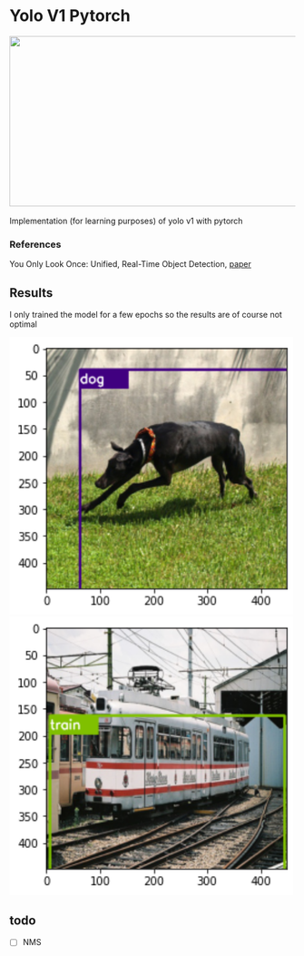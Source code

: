 
# Yolo V1 Pytorch


<img src="https://cdn.analyticsvidhya.com/wp-content/uploads/2018/12/yologo_2.png" width="800" height="300">

Implementation (for learning purposes) of yolo v1 with pytorch


### References

You Only Look Once: Unified, Real-Time Object Detection, [paper](https://arxiv.org/pdf/1506.02640.pdf)

## Results 

I only trained the model for a few epochs so the results are of course not optimal


<p float="left">
  <img src="https://github.com/AmbroiseM/ML_Fun/blob/main/pytorch/YoloV1_Pytorch/dog.png" width="  500" />
  <img src="https://github.com/AmbroiseM/ML_Fun/blob/main/pytorch/YoloV1_Pytorch/train.png" width="500" /> 

</p>



## todo
- [ ] NMS
